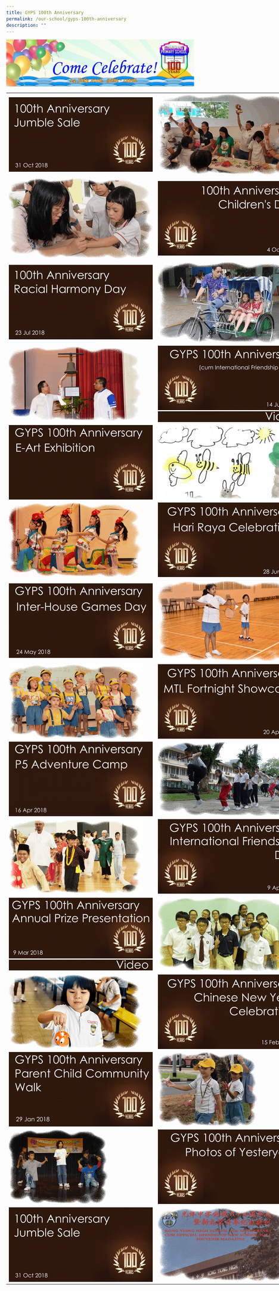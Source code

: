 ```yaml
---
title: GYPS 100th Anniversary
permalink: /our-school/gyps-100th-anniversary
description: ""
---
```

![](/images/100-years-header-latest_d_780.jpg)

<table style="undefined;table-layout: fixed; width: 800px">
<colgroup>
<col style="width: 400px">
<col style="width: 400px">
</colgroup>
<tbody>
  <tr>
    <td><a href = "https://photos.google.com/share/AF1QipNYUk8DbD54TQ2udheP-tpEZUYSz_Taox27cMYqQhywd0BIT_pVfgSlaIWA4o9x-g?key=SGNLU1pua3BDTGc5UFNJQ2Y4QV8zNDhKX1lfczB3" target = "_self"> 
          <img src="/images/gy1.jpg"></a></td>
    <td><img src="/images/gif1.gif"></td>
  </tr>
  <tr>
    <td><img src="/images/gif2.gif"></td>
    <td><a href = "https://photos.google.com/share/AF1QipPuxr6BmeSrBIBI67pYZEwfODp_Cn2dIgr9pgZUOWYAn-bD-cedxwD1CuUuZX9fgg?key=cEZUTHhTWTZuTEVneWwxUkt5OUFpSi12MFowYVJ3" target = "_self"> 
          <img src="/images/gy2.jpg"></a></td>
  </tr>
  <tr>
    <td><a href = "https://photos.google.com/share/AF1QipPHZyk4gdNkG5XNYIKJjCcVK6Op9Kmm7miBKAYvSvDQiYkYHEaRVFSx4ct0rz0o3w?key=XzlPUVVJWW1GZ2lTeGw1Z1dfWnVvY1dnNXJVbS1n" target = "_self"> 
          <img src="/images/gy3.jpg"></a></td>
    <td><img src="/images/gif3.gif"></td>
  </tr>
  <tr>
    <td><img src="/images/gif4.gif"></td>
    <td><a href = "https://photos.app.goo.gl/3G18eeT6HVb2Jc8L7" target = "_self"> 
          <img src="/images/gy4.jpg"></a><a href = "https://www.youtube.com/playlist?list=PLzVcvAIODfFoELhTbb2RTbSHu6J6UBjPf" target = "_self"><br>
          <img src="/images/gyvideo.jpeg"></a></td>
  </tr>
  <tr>
    <td><a href = "linkhere" target = "_self"> 
          <img src="/images/gy5.jpg"></a></td>
    <td><img src="/images/gif5.gif"></td>
  </tr>
  <tr>
    <td><img src="/images/gif6.gif"></td>
    <td><a href = "linkhere" target = "_self"> 
          <img src="/images/gy6.jpg"></a></td>
  </tr>
  <tr>
    <td><a href = "linkhere" target = "_self"> 
          <img src="/images/gy7.jpg"></a></td>
    <td><img src="/images/gif7.gif"></td>
  </tr>
  <tr>
    <td><img src="/images/gif8.gif"></td>
    <td><a href = "linkhere" target = "_self"> 
          <img src="/images/gy8.jpg"></a></td>
  </tr>
  <tr>
    <td><a href = "linkhere" target = "_self"> 
          <img src="/images/gy9.jpg"></a></td>
    <td><img src="/images/gif9.gif"></td>
  </tr>
  <tr>
    <td><img src="/images/gif10.gif"></td>
    <td><a href = "linkhere" target = "_self"> 
          <img src="/images/gy10.jpg"></a></td>
  </tr>
  <tr>
    <td><a href = "linkhere" target = "_self"> 
          <img src="/images/gy11.jpg"></a><a href = "linkhere" target = "_self"> <br>
          <img src="/images/gyvideo.jpeg"></a></td>
    <td><img src="/images/gif11.gif"></td>
  </tr>
  <tr>
    <td><img src="/images/gif12.gif"></td>
    <td><a href = "linkhere" target = "_self"> 
          <img src="/images/gy12.jpg"></a></td>
  </tr>
  <tr>
    <td><a href = "linkhere" target = "_self"> 
          <img src="/images/gy13.jpg"></a></td>
    <td><img src="/images/gif13.gif"></td>
  </tr>
  <tr>
    <td><img src="/images/gif14.gif"></td>
    <td><a href = "linkhere" target = "_self"> 
          <img src="/images/gy14.jpg"></a></td>
  </tr>
  <tr>
    <td><a href = "linkhere" target = "_self"> 
          <img src="/images/gy1.jpg"></a></td>
    <td><img src="/images/gif15.gif"></td>
  </tr>
</tbody>
</table>